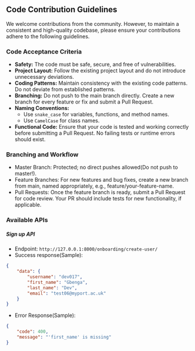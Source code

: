 
## Code Contribution Guidelines

We welcome contributions from the community. However, to maintain a consistent and high-quality codebase, please ensure your contributions adhere to the following guidelines.

### Code Acceptance Criteria

- **Safety:** The code must be safe, secure, and free of vulnerabilities.
- **Project Layout:** Follow the existing project layout and do not introduce unnecessary deviations.
- **Coding Patterns:** Maintain consistency with the existing code patterns. Do not deviate from established patterns.
- **Branching:** Do not push to the main branch directly. Create a new branch for every feature or fix and submit a Pull Request.
- **Naming Conventions:**
  - Use `snake_case` for variables, functions, and method names. 
  - Use `CamelCase` for class names.
- **Functional Code:** Ensure that your code is tested and working correctly before submitting a Pull Request. No failing tests or runtime errors should exist.

### Branching and Workflow

- Master Branch: Protected; no direct pushes allowed(Do not push to master!).
- Feature Branches: For new features and bug fixes, create a new branch from main, named appropriately, e.g., feature/your-feature-name.
- Pull Requests: Once the feature branch is ready, submit a Pull Request for code review. Your PR should include tests for new functionality, if applicable.

### Available APIs
##### Sign up API
- Endpoint: 
`http://127.0.0.1:8000/onboarding/create-user/`
- Success response(Sample):
```json
{
    "data": {
        "username": "dev017",
        "first_name": "Gbenga",
        "last_name": "Dev",
        "email": "test06@myport.ac.uk"
    }
}
```
- Error Response(Sample):
```json
{
    "code": 400,
    "message": "'first_name' is missing"
}
```
